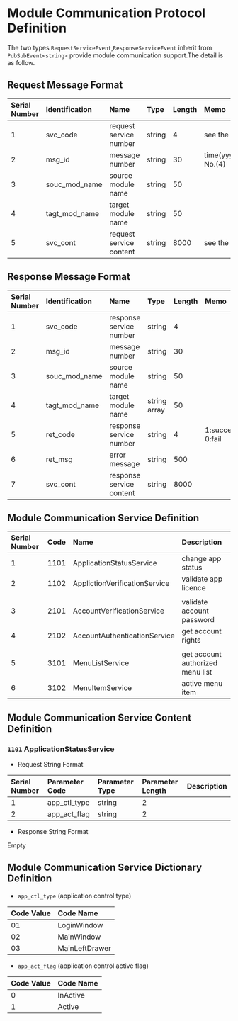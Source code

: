 #  Module Communication Protocol Definition  
The two types `RequestServiceEvent`,`ResponseServiceEvent` inherit from `PubSubEvent<string>` provide module communication support.The detail is as follow.

##  Request Message Format  
| Serial Number | Identification | Name | Type | Length | Memo |
| :--           | :--            | :--  | :--  | :--    | :--  |
| 1 | svc_code      | request service number  | string | 4    | see the service difinition |
| 2 | msg_id        | message number          | string | 30   | time(yyyyMMddHHmmss)+random No.(4) |
| 3 | souc_mod_name | source module name      | string | 50   |      |
| 4 | tagt_mod_name | target module name      | string | 50   |      |
| 5 | svc_cont      | request service content | string | 8000 | see the service content difinition     |

##  Response Message Format  
| Serial Number | Identification | Name | Type | Length | Memo |
| :--           | :--            | :--  | :--  | :--    | :--  |
| 1 | svc_code      | response service number  | string       | 4    |      |
| 2 | msg_id        | message number           | string       | 30   |      |
| 3 | souc_mod_name | source module name       | string       | 50   |      |
| 4 | tagt_mod_name | target module name       | string array | 50   |      |
| 5 | ret_code      | response service number  | string       | 4    | 1:success 0:fail |
| 6 | ret_msg       | error message            | string       | 500  |      |
| 7 | svc_cont      | response service content | string       | 8000 |      |
 
##  Module Communication Service Definition
| Serial Number | Code | Name | Description |
| :--           | :--  | :--  | :--         |
| 1 | 1101 | ApplicationStatusService      | change app status    |
| 2 | 1102 | ApplictionVerificationService | validate app licence |
|   |
| 3 | 2101 | AccountVerificationService   | validate account password  |
| 4 | 2102 | AccountAuthenticationService | get account rights         | 
|   |
| 5 | 3101 | MenuListService | get account authorized menu list | 
| 6 | 3102 | MenuItemService | active menu item                 | 

##   Module Communication Service Content Definition
###  `1101` ApplicationStatusService
- Request String Format  

| Serial Number | Parameter Code | Parameter Type | Parameter Length | Description |
| :--           | :--            | :--            | :--              | :--         |
| 1 | app_ctl_type | string | 2 | |
| 2 | app_act_flag | string | 2 | |

- Response String Format  

Empty

##  Module Communication Service Dictionary Definition  
- `app_ctl_type` (application control type)  

| Code Value | Code Name |
| :--        | :--       |
| 01 | LoginWindow     |
| 02 | MainWindow      |
| 03 | MainLeftDrawer  |

- `app_act_flag` (application control active flag)  

| Code Value | Code Name |
| :--        | :--       |
| 0 | InActive |
| 1 | Active   |